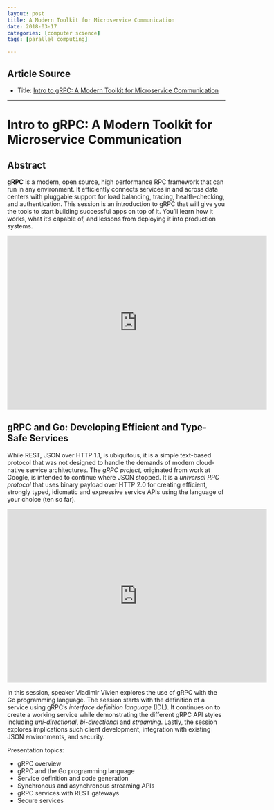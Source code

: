 ```yaml
---
layout: post
title: A Modern Toolkit for Microservice Communication
date: 2018-03-17
categories: [computer science]
tags: [parallel computing]

---
```


## Article Source
* Title: [Intro to gRPC: A Modern Toolkit for Microservice Communication](https://www.youtube.com/watch?v=RoXT_Rkg8LA)


---

# Intro to gRPC: A Modern Toolkit for Microservice Communication

## Abstract

**gRPC** is a modern, open source, high performance RPC framework that can run in any environment. It efficiently connects services in and across data centers with pluggable support for load balancing, tracing, health-checking, and authentication. This session is an introduction to gRPC that will give you the tools to start building successful apps on top of it. You’ll learn how it works, what it’s capable of, and lessons from deploying it into production systems.

<iframe width="600" height="400" src="https://www.youtube.com/embed/RoXT_Rkg8LA" frameborder="0" allow="autoplay; encrypted-media" allowfullscreen></iframe>

## gRPC and Go: Developing Efficient and Type-Safe Services

While REST, JSON over HTTP 1.1, is ubiquitous, it is a simple text-based protocol that was not designed to handle the demands of modern cloud-native service architectures. The *gRPC project*, originated from work at Google, is intended to continue where JSON stopped. It is a *universal RPC protocol* that uses binary payload over HTTP 2.0 for creating efficient, strongly typed, idiomatic and expressive service APIs using the language of your choice (ten so far).

<iframe width="600" height="400" src="https://www.youtube.com/embed/J-NTfvYL_OE" frameborder="0" allow="autoplay; encrypted-media" allowfullscreen></iframe>

In this session, speaker Vladimir Vivien explores the use of gRPC with the Go programming language. The session starts with the definition of a service using gRPC’s *interface definition language* (IDL). It continues on to create a working service while demonstrating the different gRPC API styles including *uni-directional*, *bi-directional* and *streaming*. Lastly, the session explores implications such client development, integration with existing JSON environments, and security.

Presentation topics:

- gRPC overview
- gRPC and the Go programming language
- Service definition and code generation
- Synchronous and asynchronous streaming APIs
- gRPC services with REST gateways
- Secure services
